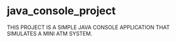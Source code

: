 # java_console_project
THIS PROJECT IS A SIMPLE JAVA CONSOLE APPLICATION THAT SIMULATES A MINI ATM SYSTEM.
